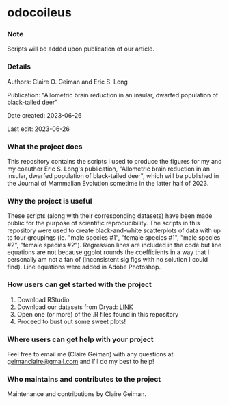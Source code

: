 # odocoileus

### Note
Scripts will be added upon publication of our article.

### Details
Authors: Claire O. Geiman and Eric S. Long

Publication: "Allometric brain reduction in an insular, dwarfed population of black-tailed deer"

Date created: 2023-06-26

Last edit: 2023-06-26

### What the project does
This repository contains the scripts I used to produce the figures for my and my coauthor Eric S. Long's publication, "Allometric brain reduction in an insular, dwarfed population of black-tailed deer", which will be published in the Journal of Mammalian Evolution sometime in the latter half of 2023.

### Why the project is useful
These scripts (along with their corresponding datasets) have been made public for the purpose of scientific reproducibility. The scripts in this repository were used to create black-and-white scatterplots of data with up to four groupings (ie. "male species #1", "female species #1", "male species #2", "female species #2"). Regression lines are included in the code but line equations are not because ggplot rounds the coefficients in a way that I personally am not a fan of (inconsistent sig figs with no solution I could find). Line equations were added in Adobe Photoshop.

### How users can get started with the project
1. Download RStudio
2. Download our datasets from Dryad: [LINK](https://doi.org/10.5061/dryad.gqnk98stm)
3. Open one (or more) of the .R files found in this repository
4. Proceed to bust out some sweet plots!

### Where users can get help with your project
Feel free to email me (Claire Geiman) with any questions at geimanclaire@gmail.com and I'll do my best to help!

### Who maintains and contributes to the project
Maintenance and contributions by Claire Geiman.
